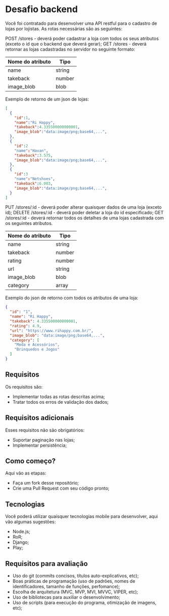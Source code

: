 # Desafio backend    

Você foi contratado para desenvolver uma API restful para o cadastro de lojas por lojistas. As rotas necessárias são as seguintes:

POST /stores - deverá poder cadastrar a loja com todos os seus atributos (exceto o id que o backend que deverá gerar);
GET /stores - deverá retornar as lojas cadastradas no servidor no seguinte formato:

| Nome do atributo | Tipo |
|------------------|------|
|name              |string|
|takeback          |number|
|image_blob        |blob  |

Exemplo de retorno de um json de lojas:

```json  
[
  { 
    "id":1,
    "name":"Ri Happy",
    "takeback":4.335500000000001,
    "image_blob":"data:image/png;base64,...",
  },
  {
    "id":2
    "name":"Havan",
    "takeback":3.575,
    "image_blob":"data:image/png;base64,...",
  },
  {
    "id":3
    "name":"Netshoes",
    "takeback":6.003,
    "image_blob":"data:image/png;base64,...",
  }
]
```


PUT /stores/:id - deverá poder alterar quaisquer dados de uma loja (exceto id);
DELETE /stores/:id - deverá poder deletar a loja do id especificado;
GET /stores/:id - deverá retornar todos os detalhes de uma lojas cadastrada com os seguintes atributos. 

| Nome do atributo | Tipo |
|------------------|------|
|name              |string|
|takeback          |number|
|rating            |number|
|url               |string|
|image_blob        |blob  |
|category          |array |

Exemplo do json de retorno com todos os atributos de uma loja:

```json
{
  "id": "1",
  "name": "Ri Happy",
  "takeback": 4.335500000000001,
  "rating": 4.9,
  "url": "https://www.rihappy.com.br/",
  "image_blob": "data:image/png;base64,...",
  "category": [
    "Moda e Acessórios",
    "Brinquedos e Jogos"
  ]
}
```

## Requisitos
Os requisitos são:
- Implementar todas as rotas descritas acima;
- Tratar todos os erros de validação dos dados;

## Requisitos adicionais
Esses requisitos não são obrigatórios:
- Suportar paginação nas lojas;
- Implementar persistência;

## Como começo?
Aqui vão as etapas:
- Faça um fork desse repositório;
- Crie uma Pull Request com seu código pronto;

## Tecnologias
Você poderá utilizar quaisquer tecnologias mobile para desenvolver, aqui vão algumas sugestões:
- Node.js;
- RoR;
- Django;
- Play;

## Requisitos para avaliação
- Uso do git (commits concisos, títulos auto-explicativos, etc);
- Boas práticas de programação (uso de padrões, nomes de identificadores, tamanho de funções, perfomance);
- Escolha de arquitetura (MVC, MVP, MVI, MVVC, VIPER, etc);
- Uso de bibliotecas para auxiliar o desenvolvimento;
- Uso de scripts (para execução do programa, otimização de imagens, etc);
